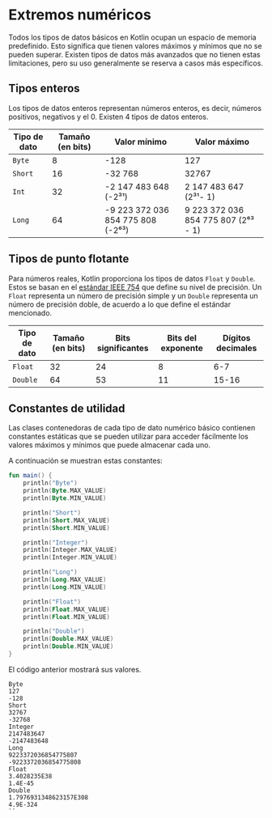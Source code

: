 # Extremos numéricos

Todos los tipos de datos básicos en Kotlin ocupan un espacio de memoria predefinido.
Esto significa que tienen valores máximos y mínimos que no se pueden superar.
Existen tipos de datos más avanzados que no tienen estas limitaciones, pero su uso generalmente se reserva a casos más específicos.

## Tipos enteros

Los tipos de datos enteros representan números enteros, es decir, números positivos, negativos y el 0.
Existen 4 tipos de datos enteros.

|Tipo de dato|Tamaño (en bits)|Valor mínimo|Valor máximo|
|-|-|-|-|
|`Byte`|8|-128|127|
|`Short`|16|-32 768|32767|
|`Int`|32|-2 147 483 648 (-2³¹)|2 147 483 647 (2³¹- 1)|
|`Long`|64|-9 223 372 036 854 775 808 (-2⁶³)|9 223 372 036 854 775 807 (2⁶³ - 1)|

## Tipos de punto flotante

Para números reales, Kotlin proporciona los tipos de datos `Float` y `Double`.
Estos se basan en el [estándar IEEE 754](https://en.wikipedia.org/wiki/IEEE_754) que define su nivel de precisión.
Un `Float` representa un número de precisión simple y un `Double` representa un número de precisión doble, de acuerdo a lo que define el estándar mencionado.

|Tipo de dato|Tamaño (en bits)|Bits significantes|Bits del exponente|Dígitos decimales|
|-|-|-|-|-|
|`Float`|32|24|8|6-7|
|`Double`|64|53|11|15-16|

## Constantes de utilidad

Las clases contenedoras de cada tipo de dato numérico básico contienen constantes estáticas que se pueden utilizar para acceder fácilmente los valores máximos y mínimos que puede almacenar cada uno.

A continuación se muestran estas constantes:

```kotlin
fun main() {
    println("Byte")
    println(Byte.MAX_VALUE)
    println(Byte.MIN_VALUE)

    println("Short")
    println(Short.MAX_VALUE)
    println(Short.MIN_VALUE)

    println("Integer")
    println(Integer.MAX_VALUE)
    println(Integer.MIN_VALUE)

    println("Long")
    println(Long.MAX_VALUE)
    println(Long.MIN_VALUE)

    println("Float")
    println(Float.MAX_VALUE)
    println(Float.MIN_VALUE)

    println("Double")
    println(Double.MAX_VALUE)
    println(Double.MIN_VALUE)
}
```

El código anterior mostrará sus valores.

```text
Byte
127
-128
Short
32767
-32768
Integer
2147483647
-2147483648
Long
9223372036854775807
-9223372036854775808
Float
3.4028235E38
1.4E-45
Double
1.7976931348623157E308
4.9E-324
``
